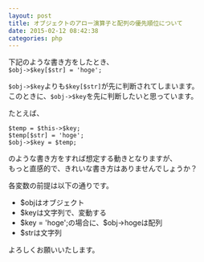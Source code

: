 ```yaml
---
layout: post
title: オブジェクトのアロー演算子と配列の優先順位について
date: 2015-02-12 08:42:38
categories: php
---
```

<p>下記のような書き方をしたとき、<br>
<code>$obj-&gt;$key[$str] = 'hoge';</code></p>

<p><code>$obj-&gt;$key</code>よりも<code>$key[$str]</code>が先に判断されてしまいます。<br>
このときに、<code>$obj-&gt;$key</code>を先に判断したいと思っています。</p>

<p>たとえば、</p>

<pre><code>$temp = $this-&gt;$key;
$temp[$str] = 'hoge';
$obj-&gt;$key = $temp;
</code></pre>

<p>のような書き方をすれば想定する動きとなりますが、<br>
もっと直感的で、きれいな書き方はありませんでしょうか？</p>

<p>各変数の前提は以下の通りです。</p>

<ul>
<li>$objはオブジェクト</li>
<li>$keyは文字列で、変動する</li>
<li>$key = 'hoge';の場合に、$obj->hogeは配列</li>
<li>$strは文字列</li>
</ul>

<p>よろしくお願いいたします。</p>
